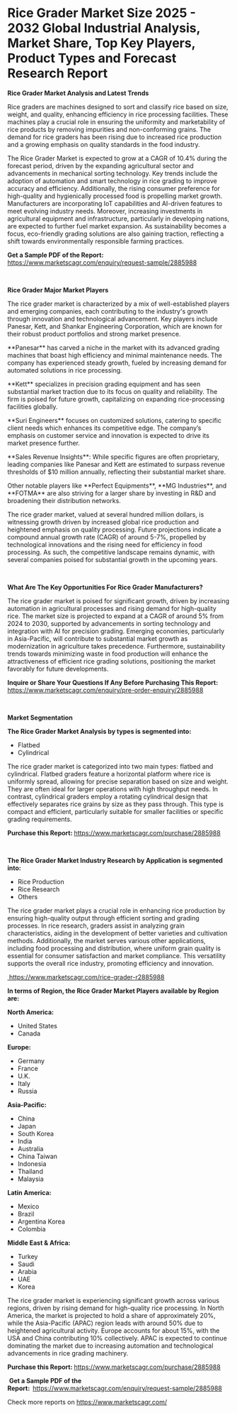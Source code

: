 <p><h1>Rice Grader Market Size 2025 - 2032 Global Industrial Analysis, Market Share, Top Key Players, Product Types and Forecast Research Report</h1></p><p><strong>Rice Grader Market Analysis and Latest Trends</strong></p>
<p><p>Rice graders are machines designed to sort and classify rice based on size, weight, and quality, enhancing efficiency in rice processing facilities. These machines play a crucial role in ensuring the uniformity and marketability of rice products by removing impurities and non-conforming grains. The demand for rice graders has been rising due to increased rice production and a growing emphasis on quality standards in the food industry.</p><p>The Rice Grader Market is expected to grow at a CAGR of 10.4% during the forecast period, driven by the expanding agricultural sector and advancements in mechanical sorting technology. Key trends include the adoption of automation and smart technology in rice grading to improve accuracy and efficiency. Additionally, the rising consumer preference for high-quality and hygienically processed food is propelling market growth. Manufacturers are incorporating IoT capabilities and AI-driven features to meet evolving industry needs. Moreover, increasing investments in agricultural equipment and infrastructure, particularly in developing nations, are expected to further fuel market expansion. As sustainability becomes a focus, eco-friendly grading solutions are also gaining traction, reflecting a shift towards environmentally responsible farming practices.</p></p>
<p><strong>Get a Sample PDF of the Report:&nbsp;</strong> <a href="https://www.marketscagr.com/enquiry/request-sample/2885988?utm_campaign=2110&utm_medium=2&utm_source=Github&utm_content=ia&utm_term=13032025&utm_id=rice-grader">https://www.marketscagr.com/enquiry/request-sample/2885988</a></p>
<p>&nbsp;</p>
<p><strong>Rice Grader Major Market Players</strong></p>
<p><p>The rice grader market is characterized by a mix of well-established players and emerging companies, each contributing to the industry's growth through innovation and technological advancement. Key players include Panesar, Kett, and Shankar Engineering Corporation, which are known for their robust product portfolios and strong market presence. </p><p>**Panesar** has carved a niche in the market with its advanced grading machines that boast high efficiency and minimal maintenance needs. The company has experienced steady growth, fueled by increasing demand for automated solutions in rice processing.</p><p>**Kett** specializes in precision grading equipment and has seen substantial market traction due to its focus on quality and reliability. The firm is poised for future growth, capitalizing on expanding rice-processing facilities globally. </p><p>**Suri Engineers** focuses on customized solutions, catering to specific client needs which enhances its competitive edge. The company’s emphasis on customer service and innovation is expected to drive its market presence further.</p><p>**Sales Revenue Insights**: While specific figures are often proprietary, leading companies like Panesar and Kett are estimated to surpass revenue thresholds of $10 million annually, reflecting their substantial market share.</p><p>Other notable players like **Perfect Equipments**, **MG Industries**, and **FOTMA** are also striving for a larger share by investing in R&D and broadening their distribution networks.</p><p>The rice grader market, valued at several hundred million dollars, is witnessing growth driven by increased global rice production and heightened emphasis on quality processing. Future projections indicate a compound annual growth rate (CAGR) of around 5-7%, propelled by technological innovations and the rising need for efficiency in food processing. As such, the competitive landscape remains dynamic, with several companies poised for substantial growth in the upcoming years.</p></p>
<p>&nbsp;</p>
<p><strong>What Are The Key Opportunities For Rice Grader Manufacturers?</strong></p>
<p><p>The rice grader market is poised for significant growth, driven by increasing automation in agricultural processes and rising demand for high-quality rice. The market size is projected to expand at a CAGR of around 5% from 2024 to 2030, supported by advancements in sorting technology and integration with AI for precision grading. Emerging economies, particularly in Asia-Pacific, will contribute to substantial market growth as modernization in agriculture takes precedence. Furthermore, sustainability trends towards minimizing waste in food production will enhance the attractiveness of efficient rice grading solutions, positioning the market favorably for future developments.</p></p>
<p><strong>Inquire or Share Your Questions If Any Before Purchasing This Report:</strong> <a href="https://www.marketscagr.com/enquiry/pre-order-enquiry/2885988?utm_campaign=2110&utm_medium=2&utm_source=Github&utm_content=ia&utm_term=13032025&utm_id=rice-grader">https://www.marketscagr.com/enquiry/pre-order-enquiry/2885988</a></p>
<p>&nbsp;</p>
<p><strong>Market Segmentation</strong></p>
<p><strong>The Rice Grader Market Analysis by types is segmented into:</strong></p>
<p><ul><li>Flatbed</li><li>Cylindrical</li></ul></p>
<p><p>The rice grader market is categorized into two main types: flatbed and cylindrical. Flatbed graders feature a horizontal platform where rice is uniformly spread, allowing for precise separation based on size and weight. They are often ideal for larger operations with high throughput needs. In contrast, cylindrical graders employ a rotating cylindrical design that effectively separates rice grains by size as they pass through. This type is compact and efficient, particularly suitable for smaller facilities or specific grading requirements.</p></p>
<p><strong>Purchase this Report:&nbsp;</strong><a href="https://www.marketscagr.com/purchase/2885988?utm_campaign=2110&utm_medium=2&utm_source=Github&utm_content=ia&utm_term=13032025&utm_id=rice-grader">https://www.marketscagr.com/purchase/2885988</a></p>
<p>&nbsp;</p>
<p><strong>The Rice Grader Market Industry Research by Application is segmented into:</strong></p>
<p><ul><li>Rice Production</li><li>Rice Research</li><li>Others</li></ul></p>
<p><p>The rice grader market plays a crucial role in enhancing rice production by ensuring high-quality output through efficient sorting and grading processes. In rice research, graders assist in analyzing grain characteristics, aiding in the development of better varieties and cultivation methods. Additionally, the market serves various other applications, including food processing and distribution, where uniform grain quality is essential for consumer satisfaction and market compliance. This versatility supports the overall rice industry, promoting efficiency and innovation.</p></p>
<p><a href="https://www.marketscagr.com/rice-grader-r2885988?utm_campaign=2110&utm_medium=2&utm_source=Github&utm_content=ia&utm_term=13032025&utm_id=rice-grader">&nbsp;https://www.marketscagr.com/rice-grader-r2885988</a></p>
<p><strong>In terms of Region, the Rice Grader Market Players available by Region are:</strong></p>
<p>
    <p> <strong> North America: </strong>
        <ul>
            <li>United States</li>
            <li>Canada</li>
        </ul>
        </p> 
    <p> <strong> Europe: </strong>
        <ul>
            <li>Germany</li>
            <li>France</li>
            <li>U.K.</li>
            <li>Italy</li>
            <li>Russia</li>
        </ul>
        </p> 
    <p> <strong> Asia-Pacific: </strong>
        <ul>
            <li>China</li>
            <li>Japan</li>
            <li>South Korea</li>
            <li>India</li>
            <li>Australia</li>
            <li>China Taiwan</li>
            <li>Indonesia</li>
            <li>Thailand</li>
            <li>Malaysia</li>
        </ul>
        </p> 
    <p> <strong> Latin America: </strong>
        <ul>
            <li>Mexico</li>
            <li>Brazil</li>
            <li>Argentina Korea</li>
            <li>Colombia</li>
        </ul>
        </p> 
    <p> <strong> Middle East & Africa: </strong>
        <ul>
            <li>Turkey</li>
            <li>Saudi</li>
            <li>Arabia</li>
            <li>UAE</li>
            <li>Korea</li>
        </ul>
    </p>
    </p>
<p><p>The rice grader market is experiencing significant growth across various regions, driven by rising demand for high-quality rice processing. In North America, the market is projected to hold a share of approximately 20%, while the Asia-Pacific (APAC) region leads with around 50% due to heightened agricultural activity. Europe accounts for about 15%, with the USA and China contributing 10% collectively. APAC is expected to continue dominating the market due to increasing automation and technological advancements in rice grading machinery.</p></p>
<p><strong>Purchase this Report: </strong><a href="https://www.marketscagr.com/purchase/2885988?utm_campaign=2110&utm_medium=2&utm_source=Github&utm_content=ia&utm_term=13032025&utm_id=rice-grader">https://www.marketscagr.com/purchase/2885988</a></p>
<p>&nbsp;<strong>Get a Sample PDF of the Report:&nbsp;&nbsp;</strong><a href="https://www.marketscagr.com/enquiry/request-sample/2885988?utm_campaign=2110&utm_medium=2&utm_source=Github&utm_content=ia&utm_term=13032025&utm_id=rice-grader">https://www.marketscagr.com/enquiry/request-sample/2885988</a></p>
<p><strong></strong></p>
<p>Check more reports on <a href="https://www.marketscagr.com/?utm_campaign=2110&utm_medium=2&utm_source=Github&utm_content=ia&utm_term=13032025&utm_id=rice-grader">https://www.marketscagr.com/</a></p>
